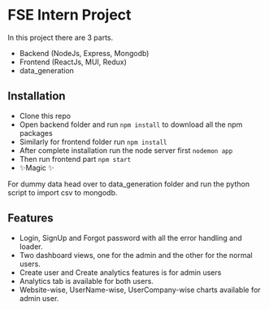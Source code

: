 # FSE Intern Project
In this project there are 3 parts.
- Backend (NodeJs, Express, Mongodb)
- Frontend (ReactJs, MUI, Redux)
- data_generation

## Installation
- Clone this repo
- Open backend folder and run `npm install` to download all the npm packages 
- Similarly for frontend folder run `npm install`
- After complete installation run the node server first `nodemon app`
- Then run frontend part `npm start`
- ✨Magic ✨

For dummy data head over to data_generation folder and run the python script to import csv to mongodb.

## Features

- Login, SignUp and Forgot password with all the error handling and loader.
- Two dashboard views, one for the admin and the other for the normal users.
- Create user and Create analytics features is for admin users
- Analytics tab is available for both users.
- Website-wise, UserName-wise, UserCompany-wise charts available for admin user. 

